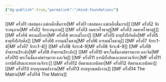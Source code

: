 ```yaml
---
{"dg-publish":true,"permalink":"/mind-foundation/"}
---
```


[[MF ครั้งที่1 เซลสมอง แม่เหล็กชั้นกาย\|MF ครั้งที่1 เซลสมอง แม่เหล็กชั้นกาย]]
[[MF ครั้งที่2 จักระอนุภาค\|MF ครั้งที่2 จักระอนุภาค]]
[[MF ครั้งที่3 ลมหายใจธาตุรู้\|MF ครั้งที่3 ลมหายใจธาตุรู้]]
[[MF ครั้งที่4 พระแม่ไกอา\|MF ครั้งที่4 พระแม่ไกอา]]
[[MF ครั้งที่5 ธาตุทั้ง5กับศีล\|MF ครั้งที่5 ธาตุทั้ง5กับศีล]]
[[MF ครั้งที่6 อารมณ์ในธาตุ\|MF ครั้งที่6 อารมณ์ในธาตุ]]
[[MF ครั้งที่7 จักระ1-4\|MF ครั้งที่7 จักระ1-4]]
[[MF ครั้งที่8 จักระ4-9\|MF ครั้งที่8 จักระ4-9]]
[[MF ครั้งที่9 สัจธรรม3ระดับ\|MF ครั้งที่9 สัจธรรม3ระดับ]]
[[MF ครั้งที่10 พระในชั้นองค์ธรรมกาย และจิต\|MF ครั้งที่10 พระในชั้นองค์ธรรมกาย และจิต]] 
[[MF ครั้งที่11 บารมีทั้งสิบและทบทวนจักระ\|MF ครั้งที่11 บารมีทั้งสิบและทบทวนจักระ]] 
[[MF ครั้งที่12 อัตตาและอนัตตา\|MF ครั้งที่12 อัตตาและอนัตตา]]
[[MF ครั้งที่13 สายญาณพลังงาน\|MF ครั้งที่13 สายญาณพลังงาน]] 
[[MF ครั้งที่14 The Matrix\|MF ครั้งที่14 The Matrix]] 
